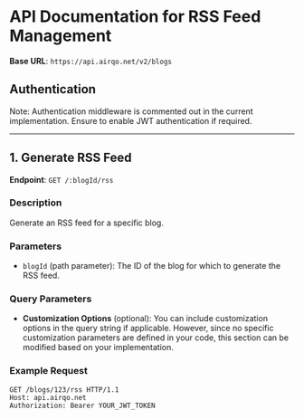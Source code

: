 # API Documentation for RSS Feed Management

**Base URL**: `https://api.airqo.net/v2/blogs`

## Authentication

Note: Authentication middleware is commented out in the current implementation. Ensure to enable JWT authentication if required.

---

## **1. Generate RSS Feed**

**Endpoint**: `GET /:blogId/rss`

### Description

Generate an RSS feed for a specific blog.

### Parameters

- `blogId` (path parameter): The ID of the blog for which to generate the RSS feed.

### Query Parameters

- **Customization Options** (optional): You can include customization options in the query string if applicable. However, since no specific customization parameters are defined in your code, this section can be modified based on your implementation.

### Example Request

```http
GET /blogs/123/rss HTTP/1.1
Host: api.airqo.net
Authorization: Bearer YOUR_JWT_TOKEN
```
